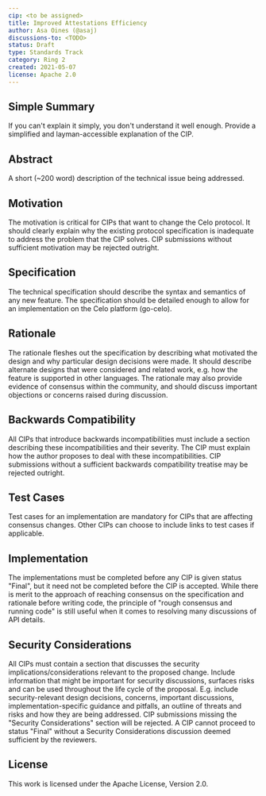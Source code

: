 ```yaml
---
cip: <to be assigned>
title: Improved Attestations Efficiency
author: Asa Oines (@asaj)
discussions-to: <TODO>
status: Draft
type: Standards Track
category: Ring 2
created: 2021-05-07
license: Apache 2.0
---
```


## Simple Summary
If you can't explain it simply, you don't understand it well enough. Provide a simplified and layman-accessible explanation of the CIP.

## Abstract
A short (~200 word) description of the technical issue being addressed.

## Motivation
The motivation is critical for CIPs that want to change the Celo protocol. It should clearly explain why the existing protocol specification is inadequate to address the problem that the CIP solves. CIP submissions without sufficient motivation may be rejected outright.

## Specification
The technical specification should describe the syntax and semantics of any new feature. The specification should be detailed enough to allow for an implementation on the Celo platform (go-celo).

## Rationale
The rationale fleshes out the specification by describing what motivated the design and why particular design decisions were made. It should describe alternate designs that were considered and related work, e.g. how the feature is supported in other languages. The rationale may also provide evidence of consensus within the community, and should discuss important objections or concerns raised during discussion.

## Backwards Compatibility
All CIPs that introduce backwards incompatibilities must include a section describing these incompatibilities and their severity. The CIP must explain how the author proposes to deal with these incompatibilities. CIP submissions without a sufficient backwards compatibility treatise may be rejected outright.

## Test Cases
Test cases for an implementation are mandatory for CIPs that are affecting consensus changes. Other CIPs can choose to include links to test cases if applicable.

## Implementation
The implementations must be completed before any CIP is given status "Final", but it need not be completed before the CIP is accepted. While there is merit to the approach of reaching consensus on the specification and rationale before writing code, the principle of "rough consensus and running code" is still useful when it comes to resolving many discussions of API details.

## Security Considerations
All CIPs must contain a section that discusses the security implications/considerations relevant to the proposed change. Include information that might be important for security discussions, surfaces risks and can be used throughout the life cycle of the proposal. E.g. include security-relevant design decisions, concerns, important discussions, implementation-specific guidance and pitfalls, an outline of threats and risks and how they are being addressed. CIP submissions missing the "Security Considerations" section will be rejected. A CIP cannot proceed to status "Final" without a Security Considerations discussion deemed sufficient by the reviewers.

## License
This work is licensed under the Apache License, Version 2.0.
